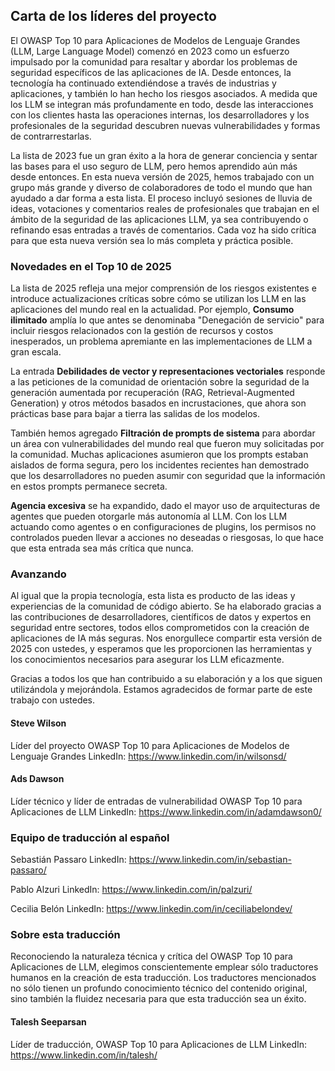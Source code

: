 ## Carta de los líderes del proyecto

El OWASP Top 10 para Aplicaciones de Modelos de Lenguaje Grandes (LLM, Large Language Model) comenzó en 2023 como un esfuerzo impulsado por la comunidad para resaltar y abordar los problemas de seguridad específicos de las aplicaciones de IA. Desde entonces, la tecnología ha continuado extendiéndose a través de industrias y aplicaciones, y también lo han hecho los riesgos asociados. A medida que los LLM se integran más profundamente en todo, desde las interacciones con los clientes hasta las operaciones internas, los desarrolladores y los profesionales de la seguridad descubren nuevas vulnerabilidades y formas de contrarrestarlas.

La lista de 2023 fue un gran éxito a la hora de generar conciencia y sentar las bases para el uso seguro de LLM, pero hemos aprendido aún más desde entonces. En esta nueva versión de 2025, hemos trabajado con un grupo más grande y diverso de colaboradores de todo el mundo que han ayudado a dar forma a esta lista. El proceso incluyó sesiones de lluvia de ideas, votaciones y comentarios reales de profesionales que trabajan en el ámbito de la seguridad de las aplicaciones LLM, ya sea contribuyendo o refinando esas entradas a través de comentarios. Cada voz ha sido crítica para que esta nueva versión sea lo más completa y práctica posible.

### Novedades en el Top 10 de 2025

La lista de 2025 refleja una mejor comprensión de los riesgos existentes e introduce actualizaciones críticas sobre cómo se utilizan los LLM en las aplicaciones del mundo real en la actualidad. Por ejemplo, **Consumo ilimitado** amplía lo que antes se denominaba "Denegación de servicio" para incluir riesgos relacionados con la gestión de recursos y costos inesperados, un problema apremiante en las implementaciones de LLM a gran escala.

La entrada **Debilidades de vector y representaciones vectoriales** responde a las peticiones de la comunidad de orientación sobre la seguridad de la generación aumentada por recuperación (RAG, Retrieval-Augmented Generation) y otros métodos basados en incrustaciones, que ahora son prácticas base para bajar a tierra las salidas de los modelos.

También hemos agregado **Filtración de prompts de sistema** para abordar un área con vulnerabilidades del mundo real que fueron muy solicitadas por la comunidad. Muchas aplicaciones asumieron que los prompts estaban aislados de forma segura, pero los incidentes recientes han demostrado que los desarrolladores no pueden asumir con seguridad que la información en estos prompts permanece secreta.

**Agencia excesiva** se ha expandido, dado el mayor uso de arquitecturas de agentes que pueden otorgarle más autonomía al LLM. Con los LLM actuando como agentes o en configuraciones de plugins, los permisos no controlados pueden llevar a acciones no deseadas o riesgosas, lo que hace que esta entrada sea más crítica que nunca.

### Avanzando

Al igual que la propia tecnología, esta lista es producto de las ideas y experiencias de la comunidad de código abierto. Se ha elaborado gracias a las contribuciones de desarrolladores, científicos de datos y expertos en seguridad entre sectores, todos ellos comprometidos con la creación de aplicaciones de IA más seguras. Nos enorgullece compartir esta versión de 2025 con ustedes, y esperamos que les proporcionen las herramientas y los conocimientos necesarios para asegurar los LLM eficazmente.

Gracias a todos los que han contribuido a su elaboración y a los que siguen utilizándola y mejorándola. Estamos agradecidos de formar parte de este trabajo con ustedes.

#### Steve Wilson
Líder del proyecto
OWASP Top 10 para Aplicaciones de Modelos de Lenguaje Grandes
LinkedIn: https://www.linkedin.com/in/wilsonsd/

#### Ads Dawson
Líder técnico y líder de entradas de vulnerabilidad
OWASP Top 10 para Aplicaciones de LLM
LinkedIn: https://www.linkedin.com/in/adamdawson0/

### Equipo de traducción al español

Sebastián Passaro
LinkedIn: https://www.linkedin.com/in/sebastian-passaro/

Pablo Alzuri
LinkedIn: https://www.linkedin.com/in/palzuri/

Cecilia Belón
LinkedIn: https://www.linkedin.com/in/ceciliabelondev/

### Sobre esta traducción

Reconociendo la naturaleza técnica y crítica del OWASP Top 10 para Aplicaciones de LLM, elegimos conscientemente emplear sólo traductores humanos en la creación de esta traducción. Los traductores mencionados no sólo tienen un profundo conocimiento técnico del contenido original, sino también la fluidez necesaria para que esta traducción sea un éxito.

#### Talesh Seeparsan
Líder de traducción, OWASP Top 10 para Aplicaciones de LLM
LinkedIn: https://www.linkedin.com/in/talesh/
